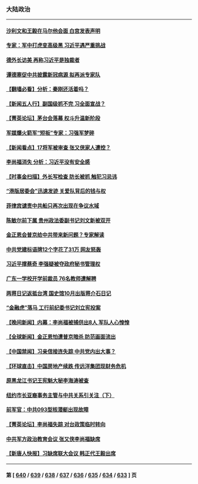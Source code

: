 ### 大陆政治
---
#### [沙利文和王毅在马尔他会面 白宫发表声明](../../pages/ncid277/n14075654.md) 
#### [专家：军中打虎变高级黑 习近平遇严重挑战](../../pages/ncid277/n14075512.md) 
#### [德外长访美 再称习近平是独裁者](../../pages/ncid277/n14075605.md) 
#### [谭德塞促中共披露新冠病源 拟再派专家队](../../pages/ncid277/n14075549.md) 
#### [【翻墙必看】分析：秦刚还活着吗？](../../pages/ncid277/n14075376.md) 
#### [【新闻五人行】副国级抓不完 习全面宣战？](../../pages/ncid277/n14075303.md) 
#### [【菁英论坛】茅台会落幕 权斗升温新阶段](../../pages/ncid277/n14075195.md) 
#### [军媒爆火箭军“短板”专家：习强军梦碎](../../pages/ncid277/n14074550.md) 
#### [【新闻看点】17将军被审查 张又侠家人遭控？](../../pages/ncid277/n14075253.md) 
#### [李尚福消失 分析：习近平没有安全感](../../pages/ncid277/n14075220.md) 
#### [【时事金扫描】外长写检查 防长被抓  触犯习忌讳](../../pages/ncid277/n14075190.md) 
#### [“港版居委会”迅速发迹 关爱队背后的钱与权](../../pages/ncid277/n14074547.md) 
#### [菲律宾谴责中共船只再次出现在争议水域](../../pages/ncid277/n14075188.md) 
#### [陈敏尔前下属 贵州政法委副书记刘文新被双开](../../pages/ncid277/n14075164.md) 
#### [金正恩会普京给中共带来新问题？专家解读](../../pages/ncid277/n14074726.md) 
#### [中共党建标语牌12个字花了31万 网友怒轰](../../pages/ncid277/n14075047.md) 
#### [习近平撑蔡奇 李强疑被夺政府秘书管理权](../../pages/ncid277/n14074942.md) 
#### [广东一学校开学前裁员 76名教师遭解聘](../../pages/ncid277/n14074948.md) 
#### [两蒋日记返抵台湾 国史馆10月出版蒋介石日记](../../pages/ncid277/n14074813.md) 
#### [“金融虎”落马 工行前纪委书记刘立宪投案](../../pages/ncid277/n14074924.md) 
#### [【晚间新闻】内幕：李尚福被捕供出8人 军队人心惶惶](../../pages/ncid277/n14074699.md) 
#### [【全球新闻】金正恩怕遭普京暗杀 防范画面流出](../../pages/ncid277/n14074887.md) 
#### [【中国禁闻】习亲信接连失踪 中共党内出大事？](../../pages/ncid277/n14074417.md) 
#### [【环球直击】中国房地产续跌 传远洋集团现财务危机](../../pages/ncid277/n14074419.md) 
#### [原黑龙江书记王宪魁大秘李海涛被查](../../pages/ncid277/n14074828.md) 
#### [纽约市长亚裔事务主管与中共关系引关注（下）](../../pages/ncid277/n14074829.md) 
#### [前军官：中共093型核潜艇出现故障](../../pages/ncid277/n14074761.md) 
#### [【菁英论坛】李尚福失踪 对台政策临时转向](../../pages/ncid277/n14074711.md) 
#### [中共军方政治教育会议 张又侠李尚福缺席](../../pages/ncid277/n14074720.md) 
#### [【新唐人快报】习缺席联大会议 韩正代王毅出席](../../pages/ncid277/n14074714.md) 

---
#### 第 [ [640](./640.md) / [639](./639.md) / [638](./638.md) / [637](./637.md) / [636](./636.md) / [635](./635.md) / [634](./634.md) / [633](./633.md) ] 页

